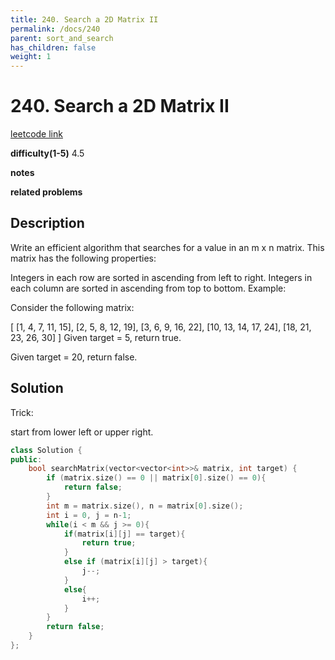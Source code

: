 ```yaml
---
title: 240. Search a 2D Matrix II
permalink: /docs/240
parent: sort_and_search
has_children: false
weight: 1
---
```

# 240. Search a 2D Matrix II

[leetcode link](https://leetcode.com/problems/search-a-2d-matrix-ii/)

**difficulty(1-5)** 
4.5

**notes**   

**related problems**


## Description
Write an efficient algorithm that searches for a value in an m x n matrix. This matrix has the following properties:

Integers in each row are sorted in ascending from left to right.
Integers in each column are sorted in ascending from top to bottom.
Example:

Consider the following matrix:

[
  [1,   4,  7, 11, 15],
  [2,   5,  8, 12, 19],
  [3,   6,  9, 16, 22],
  [10, 13, 14, 17, 24],
  [18, 21, 23, 26, 30]
]
Given target = 5, return true.

Given target = 20, return false.

## Solution

Trick:

start from lower left or upper right.

```c++
class Solution {
public:
    bool searchMatrix(vector<vector<int>>& matrix, int target) {
        if (matrix.size() == 0 || matrix[0].size() == 0){
            return false;
        }
        int m = matrix.size(), n = matrix[0].size();
        int i = 0, j = n-1;
        while(i < m && j >= 0){
            if(matrix[i][j] == target){
                return true;
            }
            else if (matrix[i][j] > target){
                j--;
            }
            else{
                i++;
            }
        }
        return false;
    }
};
```


<!-- 
Default label
{: .label }

Blue label
{: .label .label-blue }

Stable
{: .label .label-green }

New release
{: .label .label-purple }

Coming soon
{: .label .label-yellow }

Deprecated
{: .label .label-red } -->
